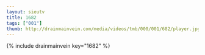 ```yaml
--- 
layout: sieutv
title: 1682
tags: ["001"]
thumb: http://drainmainvein.com/media/videos/tmb/000/001/682/player.jpg
---
```

{% include drainmainvein key="1682" %} 
